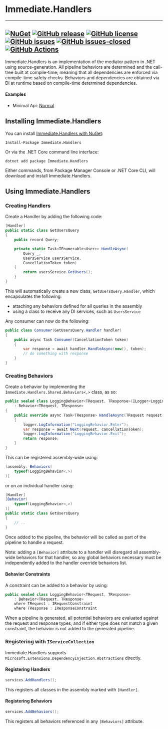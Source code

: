# Immediate.Handlers
---

[![NuGet](https://img.shields.io/nuget/v/Immediate.Handlers.svg?style=plastic)](https://www.nuget.org/packages/Immediate.Handlers/)
[![GitHub release](https://img.shields.io/github/release/viceroypenguin/Immediate.Handlers.svg)](https://GitHub.com/viceroypenguin/Immediate.Handlers/releases/)
[![GitHub license](https://img.shields.io/github/license/viceroypenguin/Immediate.Handlers.svg)](https://github.com/viceroypenguin/Immediate.Handlers/blob/master/license.txt) 
[![GitHub issues](https://img.shields.io/github/issues/viceroypenguin/Immediate.Handlers.svg)](https://GitHub.com/viceroypenguin/Immediate.Handlers/issues/) 
[![GitHub issues-closed](https://img.shields.io/github/issues-closed/viceroypenguin/Immediate.Handlers.svg)](https://GitHub.com/viceroypenguin/Immediate.Handlers/issues?q=is%3Aissue+is%3Aclosed) 
[![GitHub Actions](https://github.com/viceroypenguin/Immediate.Handlers/actions/workflows/build.yml/badge.svg)](https://github.com/viceroypenguin/Immediate.Handlers/actions)
---

Immediate.Handlers is an implementation of the mediator pattern in .NET using source-generation. All pipeline behaviors
are determined and the call-tree built at compile-time; meaning that all dependencies are enforced via compile-time
safety checks. Behaviors and dependencies are obtained via DI at runtime based on compile-time determined dependencies.

#### Examples
* Minimal Api: [Normal](./samples/Normal)

## Installing Immediate.Handlers

You can install [Immediate.Handlers with NuGet](https://www.nuget.org/packages/Immediate.Handlers):

    Install-Package Immediate.Handlers
    
Or via the .NET Core command line interface:

    dotnet add package Immediate.Handlers

Either commands, from Package Manager Console or .NET Core CLI, will download and install Immediate.Handlers.

## Using Immediate.Handlers
### Creating Handlers

Create a Handler by adding the following code:

```cs
[Handler]
public static class GetUsersQuery
{
    public record Query;

    private static Task<IEnumerable<User>> HandleAsync(
        Query _,
        UsersService usersService,
        CancellationToken token)
    {
        return usersService.GetUsers();
    }
}
```

This will automatically create a new class, `GetUsersQuery.Handler`, which encapsulates the following:
* attaching any behaviors defined for all queries in the assembly
* using a class to receive any DI services, such as `UsersService`

Any consumer can now do the following:
```cs
public class Consumer(GetUsersQuery.Handler handler)
{
	public async Task Consumer(CancellationToken token)
	{
		var response = await handler.HandleAsync(new(), token);
		// do something with response
	}
}
```

### Creating Behaviors

Create a behavior by implementing the `Immediate.Handlers.Shared.Behaviors<,>` class, as so:
```cs
public sealed class LoggingBehavior<TRequest, TResponse>(ILogger<LoggingBehavior<TRequest, TResponse>> logger)
	: Behavior<TRequest, TResponse>
{
	public override async Task<TResponse> HandleAsync(TRequest request, CancellationToken cancellationToken)
	{
		logger.LogInformation("LoggingBehavior.Enter");
		var response = await Next(request, cancellationToken);
		logger.LogInformation("LoggingBehavior.Exit");
		return response;
	}
}
```

This can be registered assembly-wide using:
```cs
[assembly: Behaviors(
	typeof(LoggingBehavior<,>)
)]
```

or on an individual handler using:
```cs
[Handler]
[Behavior(
	typeof(LoggingBehavior<,>)
)]
public static class GetUsersQuery
{
	// ..
}
```

Once added to the pipeline, the behavior will be called as part of the pipeline to handle a request.

Note: adding a `[Behavior]` attribute to a handler will disregard all assembly-wide behaviors for that handler, so any
global behaviors necessary must be independently added to the handler override behaviors list.

#### Behavior Constraints

A constraint can be added to a behavior by using:
```cs
public sealed class LoggingBehavior<TRequest, TResponse>
	: Behavior<TRequest, TResponse>
	where TRequest : IRequestConstraint
	where TResponse : IResponseConstraint
```

When a pipeline is generated, all potential behaviors are evaluated against the request and response types, and if
either type does not match a given constraint, the behavior is not added to the generated pipeline.

### Registering with `IServiceCollection`

Immediate.Handlers supports `Microsoft.Extensions.DependencyInjection.Abstractions` directly. 

#### Registering Handlers

```cs
services.AddHandlers();
```

This registers all classes in the assembly marked with `[Handler]`.

#### Registering Behaviors

```cs
services.AddBehaviors();
```

This registers all behaviors referenced in any `[Behaviors]` attribute.
